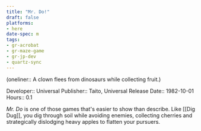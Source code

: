 ```yaml
---
title: "Mr. Do!"
draft: false
platforms:
- here
date-spec: m
tags:
- gr-acrobat 
- gr-maze-game 
- gr-jp-dev
- quartz-sync
---
```


(oneliner:: A clown flees from dinosaurs while collecting fruit.)

Developer:: Universal
Publisher:: Taito, Universal
Release Date:: 1982-10-01
Hours:: 0.1

*Mr. Do* is one of those games that's easier to show than describe. Like [[Dig Dug]], you dig through soil while avoiding enemies, collecting cherries and strategically dislodging heavy apples to flatten your pursuers.